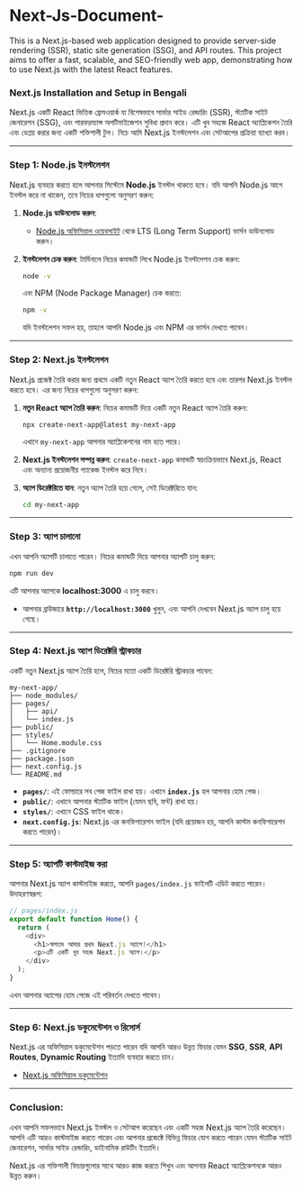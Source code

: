 # Next-Js-Document-
This is a Next.js-based web application designed to provide server-side rendering (SSR), static site generation (SSG), and API routes. This project aims to offer a fast, scalable, and SEO-friendly web app, demonstrating how to use Next.js with the latest React features.


### **Next.js Installation and Setup in Bengali**

Next.js একটি React ভিত্তিক ফ্রেমওয়ার্ক যা বিশেষভাবে সার্ভার সাইড রেন্ডারিং (SSR), স্ট্যাটিক সাইট জেনারেশন (SSG), এবং পারফরম্যান্স অপটিমাইজেশন সুবিধা প্রদান করে। এটি খুব সহজে React অ্যাপ্লিকেশন তৈরি এবং ডেপ্লয় করার জন্য একটি শক্তিশালী টুল। নিচে আমি Next.js ইনস্টলেশন এবং সেটআপের প্রক্রিয়া ব্যাখ্যা করব।

---

### **Step 1: Node.js ইনস্টলেশন**
Next.js ব্যবহার করতে হলে আপনার সিস্টেমে **Node.js** ইনস্টল থাকতে হবে। যদি আপনি Node.js আগে ইনস্টল করে না থাকেন, তবে নিচের ধাপগুলো অনুসরণ করুন:

1. **Node.js ডাউনলোড করুন**:
   - [Node.js অফিসিয়াল ওয়েবসাইট](https://nodejs.org/) থেকে LTS (Long Term Support) ভার্সন ডাউনলোড করুন।

2. **ইনস্টলেশন চেক করুন**:
   টার্মিনালে নিচের কমান্ডটি লিখে Node.js ইনস্টলেশন চেক করুন:

   ```bash
   node -v
   ```

   এবং NPM (Node Package Manager) চেক করতে:

   ```bash
   npm -v
   ```

   যদি ইনস্টলেশন সফল হয়, তাহলে আপনি Node.js এবং NPM এর ভার্সন দেখতে পাবেন।

---

### **Step 2: Next.js ইনস্টলেশন**
Next.js প্রজেক্ট তৈরি করার জন্য প্রথমে একটি নতুন React অ্যাপ তৈরি করতে হবে এবং তারপর Next.js ইনস্টল করতে হবে। এর জন্য নিচের ধাপগুলো অনুসরণ করুন:

1. **নতুন React অ্যাপ তৈরি করুন**:
   নিচের কমান্ডটি দিয়ে একটি নতুন React অ্যাপ তৈরি করুন:

   ```bash
   npx create-next-app@latest my-next-app
   ```

   এখানে `my-next-app` আপনার অ্যাপ্লিকেশনের নাম হতে পারে।

2. **Next.js ইনস্টলেশন সম্পন্ন করুন**:
   `create-next-app` কমান্ডটি স্বয়ংক্রিয়ভাবে Next.js, React এবং অন্যান্য প্রয়োজনীয় প্যাকেজ ইনস্টল করে নিবে।

3. **অ্যাপ ডিরেক্টরিতে যান**:
   নতুন অ্যাপ তৈরি হয়ে গেলে, সেই ডিরেক্টরিতে যান:

   ```bash
   cd my-next-app
   ```

---

### **Step 3: অ্যাপ চালানো**
এখন আপনি অ্যাপটি চালাতে পারেন। নিচের কমান্ডটি দিয়ে আপনার অ্যাপটি চালু করুন:

```bash
npm run dev
```

এটি আপনার অ্যাপকে **localhost:3000** এ চালু করবে।

- আপনার ব্রাউজারে **`http://localhost:3000`** খুলুন, এবং আপনি দেখবেন Next.js অ্যাপ চালু হয়ে গেছে।

---

### **Step 4: Next.js অ্যাপ ডিরেক্টরি স্ট্রাকচার**
একটি নতুন Next.js অ্যাপ তৈরি হলে, নিচের মতো একটি ডিরেক্টরি স্ট্রাকচার পাবেন:

```plaintext
my-next-app/
├── node_modules/
├── pages/
│   ├── api/
│   └── index.js
├── public/
├── styles/
│   └── Home.module.css
├── .gitignore
├── package.json
├── next.config.js
└── README.md
```

- **`pages/`**: এই ফোল্ডারে সব পেজ ফাইল রাখা হয়। এখানে **`index.js`** হল আপনার হোম পেজ।
- **`public/`**: এখানে আপনার স্ট্যাটিক ফাইল (যেমন ছবি, ফন্ট) রাখা হয়।
- **`styles/`**: এখানে CSS ফাইল থাকে।
- **`next.config.js`**: Next.js এর কনফিগারেশন ফাইল (যদি প্রয়োজন হয়, আপনি কাস্টম কনফিগারেশন করতে পারেন)।

---

### **Step 5: অ্যাপটি কাস্টমাইজ করা**
আপনার Next.js অ্যাপ কাস্টমাইজ করতে, আপনি `pages/index.js` ফাইলটি এডিট করতে পারেন। উদাহরণস্বরূপ:

```javascript
// pages/index.js
export default function Home() {
  return (
    <div>
      <h1>স্বাগতম আমার প্রথম Next.js অ্যাপে!</h1>
      <p>এটি একটি খুব সহজ Next.js অ্যাপ।</p>
    </div>
  );
}
```

এখন আপনার অ্যাপের হোম পেজে এই পরিবর্তন দেখতে পাবেন।

---

### **Step 6: Next.js ডকুমেন্টেশন ও রিসোর্স**
Next.js এর অফিসিয়াল ডকুমেন্টেশন পড়তে পারেন যদি আপনি আরও উন্নত ফিচার যেমন **SSG**, **SSR**, **API Routes**, **Dynamic Routing** ইত্যাদি ব্যবহার করতে চান।

- [Next.js অফিসিয়াল ডকুমেন্টেশন](https://nextjs.org/docs)

---

### **Conclusion:**
এখন আপনি সফলভাবে Next.js ইনস্টল ও সেটআপ করেছেন এবং একটি সহজ Next.js অ্যাপ তৈরি করেছেন। আপনি এটি আরও কাস্টমাইজ করতে পারেন এবং আপনার প্রজেক্টে বিভিন্ন ফিচার যোগ করতে পারেন যেমন স্ট্যাটিক সাইট জেনারেশন, সার্ভার সাইড রেন্ডারিং, ডাইনামিক রাউটিং ইত্যাদি।

Next.js এর শক্তিশালী ফিচারগুলোর সাথে আরও কাজ করতে শিখুন এবং আপনার React অ্যাপ্লিকেশনকে আরও উন্নত করুন।
